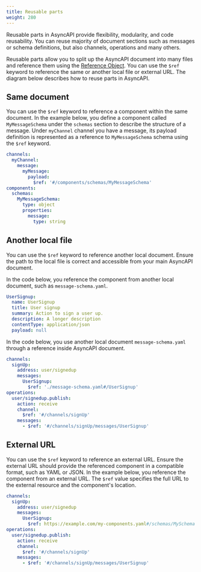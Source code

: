 ```yaml
---
title: Reusable parts
weight: 280
---
```


Reusable parts in AsyncAPI provide flexibility, modularity, and code reusability. You can reuse majority of document sections such as messages or schema definitions, but also channels, operations and many others.

Reusable parts allow you to split up the AsyncAPI document into many files and reference them using the [Reference Object](/docs/reference/specification/v3.0.0#referenceObject). You can use the `$ref` keyword to reference the same or another local file or external URL. The diagram below describes how to reuse parts in AsyncAPI.

## Same document

You can use the `$ref` keyword to reference a component within the same document. In the example below, you define a component called `MyMessageSchema` under the `schemas` section to describe the structure of a message. Under `myChannel` channel you have a message, its payload definition is represented as a reference to `MyMessageSchema` schema using the `$ref` keyword.

```yaml
channels:
  myChannel:
    message:
      myMessage:
        payload:
          $ref: '#/components/schemas/MyMessageSchema'
components:
  schemas:
    MyMessageSchema:
      type: object
      properties:
        message:
          type: string
```

## Another local file

You can use the `$ref` keyword to reference another local document. Ensure the path to the local file is correct and accessible from your main AsyncAPI document.

In the code below, you reference the component from another local document, such as `message-schema.yaml`.

```yaml
UserSignup:
  name: UserSignup
  title: User signup
  summary: Action to sign a user up.
  description: A longer description
  contentType: application/json
  payload: null
```

In the code below, you use another local document `message-schema.yaml` through a reference inside AsyncAPI document.

```yaml
channels:
  signUp:
    address: user/signedup
    messages:
      UserSignup:
        $ref: './message-schema.yaml#/UserSignup'
operations:
  user/signedup.publish:
    action: receive
    channel:
      $ref: '#/channels/signUp'
    messages:
      - $ref: '#/channels/signUp/messages/UserSignup'
```

## External URL

You can use the `$ref` keyword to reference an external URL. Ensure the external URL should provide the referenced component in a compatible format, such as YAML or JSON. In the example below, you reference the component from an external URL. The `$ref` value specifies the full URL to the external resource and the component's location.

```yaml
channels:
  signUp:
    address: user/signedup
    messages:
      UserSignup:
        $ref: https://example.com/my-components.yaml#/schemas/MySchema
operations:
  user/signedup.publish:
    action: receive
    channel:
      $ref: '#/channels/signUp'
    messages:
      - $ref: '#/channels/signUp/messages/UserSignup'
```

